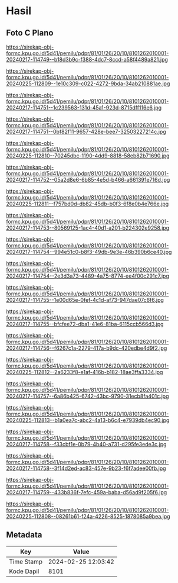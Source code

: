 # Hasil

## Foto C Plano

https://sirekap-obj-formc.kpu.go.id/5d41/pemilu/pdpr/81/01/26/20/10/8101262010001-20240217-114749--b18d3b9c-f388-4dc7-8ccd-a58f4489a821.jpg

https://sirekap-obj-formc.kpu.go.id/5d41/pemilu/pdpr/81/01/26/20/10/8101262010001-20240225-112809--1e10c309-c022-4272-9bda-34ab210881ae.jpg

https://sirekap-obj-formc.kpu.go.id/5d41/pemilu/pdpr/81/01/26/20/10/8101262010001-20240217-114751--1c239563-131d-45a1-923d-8715dff116e6.jpg

https://sirekap-obj-formc.kpu.go.id/5d41/pemilu/pdpr/81/01/26/20/10/8101262010001-20240217-114751--0bf82f11-9657-428e-bee7-32503227214c.jpg

https://sirekap-obj-formc.kpu.go.id/5d41/pemilu/pdpr/81/01/26/20/10/8101262010001-20240225-112810--70245dbc-1190-4dd9-8818-58eb82b71690.jpg

https://sirekap-obj-formc.kpu.go.id/5d41/pemilu/pdpr/81/01/26/20/10/8101262010001-20240217-114752--05a2d8e6-6b85-4e5d-b466-a661391e716d.jpg

https://sirekap-obj-formc.kpu.go.id/5d41/pemilu/pdpr/81/01/26/20/10/8101262010001-20240225-112811--f757bd0d-db82-45db-b0f3-6f8e0b4e766e.jpg

https://sirekap-obj-formc.kpu.go.id/5d41/pemilu/pdpr/81/01/26/20/10/8101262010001-20240217-114753--80569125-1ac4-40d1-a201-b224302e9258.jpg

https://sirekap-obj-formc.kpu.go.id/5d41/pemilu/pdpr/81/01/26/20/10/8101262010001-20240217-114754--994e51c0-b8f3-49db-9e3e-46b390b6ce40.jpg

https://sirekap-obj-formc.kpu.go.id/5d41/pemilu/pdpr/81/01/26/20/10/8101262010001-20240217-114754--2e3d3a73-4489-4a75-8774-ee4f00c291c7.jpg

https://sirekap-obj-formc.kpu.go.id/5d41/pemilu/pdpr/81/01/26/20/10/8101262010001-20240217-114755--1e00d65e-0fef-4c1d-af73-947dae07c6f6.jpg

https://sirekap-obj-formc.kpu.go.id/5d41/pemilu/pdpr/81/01/26/20/10/8101262010001-20240217-114755--bfcfee72-dba1-41e6-81ba-6115ccb566d3.jpg

https://sirekap-obj-formc.kpu.go.id/5d41/pemilu/pdpr/81/01/26/20/10/8101262010001-20240217-114756--f6267c1a-2279-417a-b9dc-420edbe4d9f2.jpg

https://sirekap-obj-formc.kpu.go.id/5d41/pemilu/pdpr/81/01/26/20/10/8101262010001-20240225-112812--2a6233f8-e1af-416b-b182-18ae3ffa3334.jpg

https://sirekap-obj-formc.kpu.go.id/5d41/pemilu/pdpr/81/01/26/20/10/8101262010001-20240217-114757--6a86b425-6742-43bc-9790-31ecb8fa401c.jpg

https://sirekap-obj-formc.kpu.go.id/5d41/pemilu/pdpr/81/01/26/20/10/8101262010001-20240225-112813--b1a0ea7c-abc2-4a13-b6c4-e7939db4ec90.jpg

https://sirekap-obj-formc.kpu.go.id/5d41/pemilu/pdpr/81/01/26/20/10/8101262010001-20240217-114758--f33cbf1e-0b79-4b40-a731-d295fe3ede3c.jpg

https://sirekap-obj-formc.kpu.go.id/5d41/pemilu/pdpr/81/01/26/20/10/8101262010001-20240217-114758--3f14d2ed-ac83-457e-9b23-f6f7adee00fb.jpg

https://sirekap-obj-formc.kpu.go.id/5d41/pemilu/pdpr/81/01/26/20/10/8101262010001-20240217-114759--433b836f-7efc-459a-baba-d56ad9f205f6.jpg

https://sirekap-obj-formc.kpu.go.id/5d41/pemilu/pdpr/81/01/26/20/10/8101262010001-20240225-112808--08261b61-f24a-4226-8525-1878085a9bea.jpg


## Metadata

| Key        | Value               |
| ---------- | ------------------- |
| Time Stamp | 2024-02-25 12:03:42 |
| Kode Dapil | 8101                |



